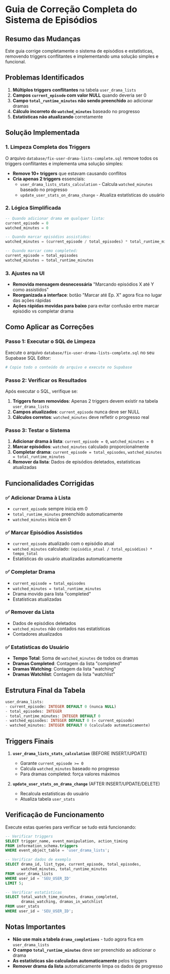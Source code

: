 # Guia de Correção Completa do Sistema de Episódios

## Resumo das Mudanças

Este guia corrige completamente o sistema de episódios e estatísticas, removendo triggers conflitantes e implementando uma solução simples e funcional.

## Problemas Identificados

1. **Múltiplos triggers conflitantes** na tabela `user_drama_lists`
2. **Campos `current_episode` com valor NULL** quando deveria ser 0
3. **Campo `total_runtime_minutes` não sendo preenchido** ao adicionar dramas
4. **Cálculo incorreto do `watched_minutes`** baseado no progresso
5. **Estatísticas não atualizando** corretamente

## Solução Implementada

### 1. Limpeza Completa dos Triggers

O arquivo `database/fix-user-drama-lists-complete.sql` remove todos os triggers conflitantes e implementa uma solução simples:

- **Remove 10+ triggers** que estavam causando conflitos
- **Cria apenas 2 triggers** essenciais:
  - `user_drama_lists_stats_calculation` - Calcula `watched_minutes` baseado no progresso
  - `update_user_stats_on_drama_change` - Atualiza estatísticas do usuário

### 2. Lógica Simplificada

```sql
-- Quando adicionar drama em qualquer lista:
current_episode = 0
watched_minutes = 0

-- Quando marcar episódios assistidos:
watched_minutes = (current_episode / total_episodes) * total_runtime_minutes

-- Quando marcar como completed:
current_episode = total_episodes
watched_minutes = total_runtime_minutes
```

### 3. Ajustes na UI

- **Removida mensagem desnecessária** "Marcando episódios X até Y como assistidos"
- **Reorganizada a interface**: botão "Marcar até Ep. X" agora fica no lugar das ações rápidas
- **Ações rápidas movidas para baixo** para evitar confusão entre marcar episódio vs completar drama

## Como Aplicar as Correções

### Passo 1: Executar o SQL de Limpeza

Execute o arquivo `database/fix-user-drama-lists-complete.sql` no seu Supabase SQL Editor:

```bash
# Copie todo o conteúdo do arquivo e execute no Supabase
```

### Passo 2: Verificar os Resultados

Após executar o SQL, verifique se:

1. **Triggers foram removidos**: Apenas 2 triggers devem existir na tabela `user_drama_lists`
2. **Campos atualizados**: `current_episode` nunca deve ser NULL
3. **Cálculos corretos**: `watched_minutes` deve refletir o progresso real

### Passo 3: Testar o Sistema

1. **Adicionar drama à lista**: `current_episode = 0`, `watched_minutes = 0`
2. **Marcar episódios**: `watched_minutes` calculado proporcionalmente
3. **Completar drama**: `current_episode = total_episodes`, `watched_minutes = total_runtime_minutes`
4. **Remover da lista**: Dados de episódios deletados, estatísticas atualizadas

## Funcionalidades Corrigidas

### ✅ Adicionar Drama à Lista
- `current_episode` sempre inicia em 0
- `total_runtime_minutes` preenchido automaticamente
- `watched_minutes` inicia em 0

### ✅ Marcar Episódios Assistidos
- `current_episode` atualizado com o episódio atual
- `watched_minutes` calculado: `(episódio_atual / total_episódios) * tempo_total`
- Estatísticas do usuário atualizadas automaticamente

### ✅ Completar Drama
- `current_episode = total_episodes`
- `watched_minutes = total_runtime_minutes`
- Drama movido para lista "completed"
- Estatísticas atualizadas

### ✅ Remover da Lista
- Dados de episódios deletados
- `watched_minutes` não contados nas estatísticas
- Contadores atualizados

### ✅ Estatísticas do Usuário
- **Tempo Total**: Soma de `watched_minutes` de todos os dramas
- **Dramas Completed**: Contagem da lista "completed"
- **Dramas Watching**: Contagem da lista "watching"
- **Dramas Watchlist**: Contagem da lista "watchlist"

## Estrutura Final da Tabela

```sql
user_drama_lists:
- current_episode: INTEGER DEFAULT 0 (nunca NULL)
- total_episodes: INTEGER
- total_runtime_minutes: INTEGER DEFAULT 0
- watched_episodes: INTEGER DEFAULT 0 (= current_episode)
- watched_minutes: INTEGER DEFAULT 0 (calculado automaticamente)
```

## Triggers Finais

1. **`user_drama_lists_stats_calculation`** (BEFORE INSERT/UPDATE)
   - Garante `current_episode >= 0`
   - Calcula `watched_minutes` baseado no progresso
   - Para dramas completed: força valores máximos

2. **`update_user_stats_on_drama_change`** (AFTER INSERT/UPDATE/DELETE)
   - Recalcula estatísticas do usuário
   - Atualiza tabela `user_stats`

## Verificação de Funcionamento

Execute estas queries para verificar se tudo está funcionando:

```sql
-- Verificar triggers
SELECT trigger_name, event_manipulation, action_timing 
FROM information_schema.triggers 
WHERE event_object_table = 'user_drama_lists';

-- Verificar dados de exemplo
SELECT drama_id, list_type, current_episode, total_episodes, 
       watched_minutes, total_runtime_minutes
FROM user_drama_lists 
WHERE user_id = 'SEU_USER_ID'
LIMIT 5;

-- Verificar estatísticas
SELECT total_watch_time_minutes, dramas_completed, 
       dramas_watching, dramas_in_watchlist
FROM user_stats 
WHERE user_id = 'SEU_USER_ID';
```

## Notas Importantes

- **Não use mais a tabela `drama_completions`** - tudo agora fica em `user_drama_lists`
- **O campo `total_runtime_minutes`** deve ser preenchido ao adicionar o drama
- **As estatísticas são calculadas automaticamente** pelos triggers
- **Remover drama da lista** automaticamente limpa os dados de progresso